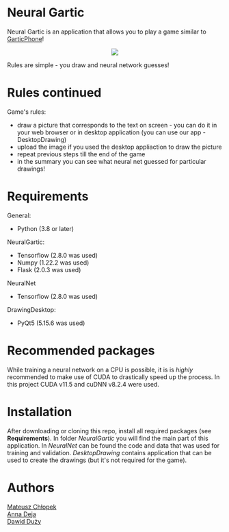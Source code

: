 # Neural Gartic
Neural Gartic is an application that allows you to play a game similar to [GarticPhone](https://garticphone.com/pl)!

<p align="center">
  <img src="https://user-images.githubusercontent.com/32665400/153521957-2cf4f837-f486-4e99-94d7-9a76f9c7f9d4.png" />
</p>

Rules are simple - you draw and neural network guesses!  
# Rules continued
Game's rules:
- draw a picture that corresponds to the text on screen - you can do it in your web browser or in desktop application (you can use our app - DesktopDrawing)
- upload the image if you used the desktop appliaction to draw the picture
- repeat previous steps till the end of the game
- in the summary you can see what neural net guessed for particular drawings!
# Requirements
General:
- Python (3.8 or later)

NeuralGartic:  
- Tensorflow (2.8.0 was used)
- Numpy (1.22.2 was used)
- Flask (2.0.3 was used)

NeuralNet
- Tensorflow (2.8.0 was used)

DrawingDesktop:
- PyQt5 (5.15.6 was used)

# Recommended packages
While training a neural network on a CPU is possible, it is is <i>highly</i> recommended to make use of CUDA to drastically speed up the process. In this project CUDA v11.5 and cuDNN v8.2.4 were used.

# Installation
After downloading or cloning this repo, install all required packages (see <b>Requirements</b>). In folder <i>NeuralGartic</i> you will find the main part of this application. In <i>NeuralNet</i> can be found the code and data that was used for training and validation. <i>DesktopDrawing</i> contains application that can be used to create the drawings (but it's not required for the game).

# Authors
[Mateusz Chłopek](https://github.com/OftenDeadKanji)  
[Anna Deja](https://github.com/annadeja)  
[Dawid Duży](https://github.com/davidfigaromacintosh)  
